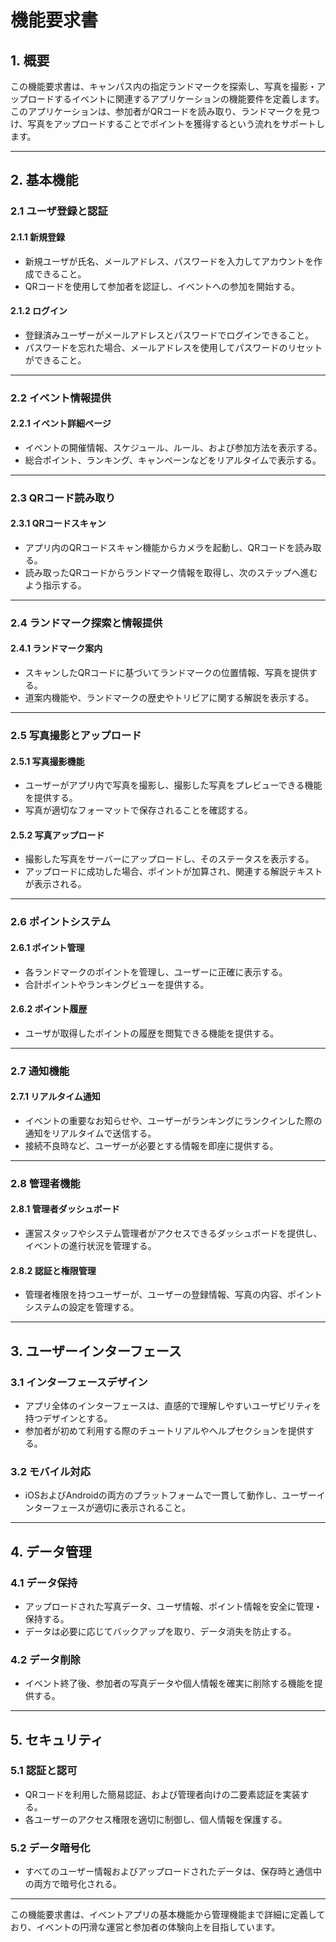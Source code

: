 # 機能要求書

## 1. 概要

この機能要求書は、キャンパス内の指定ランドマークを探索し、写真を撮影・アップロードするイベントに関連するアプリケーションの機能要件を定義します。このアプリケーションは、参加者がQRコードを読み取り、ランドマークを見つけ、写真をアップロードすることでポイントを獲得するという流れをサポートします。

---

## 2. 基本機能

### 2.1 ユーザ登録と認証

#### 2.1.1 新規登録
- 新規ユーザが氏名、メールアドレス、パスワードを入力してアカウントを作成できること。
- QRコードを使用して参加者を認証し、イベントへの参加を開始する。

#### 2.1.2 ログイン
- 登録済みユーザーがメールアドレスとパスワードでログインできること。
- パスワードを忘れた場合、メールアドレスを使用してパスワードのリセットができること。

---

### 2.2 イベント情報提供

#### 2.2.1 イベント詳細ページ
- イベントの開催情報、スケジュール、ルール、および参加方法を表示する。
- 総合ポイント、ランキング、キャンペーンなどをリアルタイムで表示する。

---

### 2.3 QRコード読み取り

#### 2.3.1 QRコードスキャン
- アプリ内のQRコードスキャン機能からカメラを起動し、QRコードを読み取る。
- 読み取ったQRコードからランドマーク情報を取得し、次のステップへ進むよう指示する。

---

### 2.4 ランドマーク探索と情報提供

#### 2.4.1 ランドマーク案内
- スキャンしたQRコードに基づいてランドマークの位置情報、写真を提供する。
- 道案内機能や、ランドマークの歴史やトリビアに関する解説を表示する。

---

### 2.5 写真撮影とアップロード

#### 2.5.1 写真撮影機能
- ユーザーがアプリ内で写真を撮影し、撮影した写真をプレビューできる機能を提供する。
- 写真が適切なフォーマットで保存されることを確認する。

#### 2.5.2 写真アップロード
- 撮影した写真をサーバーにアップロードし、そのステータスを表示する。
- アップロードに成功した場合、ポイントが加算され、関連する解説テキストが表示される。

---

### 2.6 ポイントシステム

#### 2.6.1 ポイント管理
- 各ランドマークのポイントを管理し、ユーザーに正確に表示する。
- 合計ポイントやランキングビューを提供する。

#### 2.6.2 ポイント履歴
- ユーザが取得したポイントの履歴を閲覧できる機能を提供する。

---

### 2.7 通知機能

#### 2.7.1 リアルタイム通知
- イベントの重要なお知らせや、ユーザーがランキングにランクインした際の通知をリアルタイムで送信する。
- 接続不良時など、ユーザーが必要とする情報を即座に提供する。

---

### 2.8 管理者機能

#### 2.8.1 管理者ダッシュボード
- 運営スタッフやシステム管理者がアクセスできるダッシュボードを提供し、イベントの進行状況を管理する。

#### 2.8.2 認証と権限管理
- 管理者権限を持つユーザーが、ユーザーの登録情報、写真の内容、ポイントシステムの設定を管理する。

---

## 3. ユーザーインターフェース

### 3.1 インターフェースデザイン
- アプリ全体のインターフェースは、直感的で理解しやすいユーザビリティを持つデザインとする。
- 参加者が初めて利用する際のチュートリアルやヘルプセクションを提供する。

### 3.2 モバイル対応
- iOSおよびAndroidの両方のプラットフォームで一貫して動作し、ユーザーインターフェースが適切に表示されること。

---

## 4. データ管理

### 4.1 データ保持
- アップロードされた写真データ、ユーザ情報、ポイント情報を安全に管理・保持する。
- データは必要に応じてバックアップを取り、データ消失を防止する。

### 4.2 データ削除
- イベント終了後、参加者の写真データや個人情報を確実に削除する機能を提供する。

---

## 5. セキュリティ

### 5.1 認証と認可
- QRコードを利用した簡易認証、および管理者向けの二要素認証を実装する。
- 各ユーザーのアクセス権限を適切に制御し、個人情報を保護する。

### 5.2 データ暗号化
- すべてのユーザー情報およびアップロードされたデータは、保存時と通信中の両方で暗号化される。

---

この機能要求書は、イベントアプリの基本機能から管理機能まで詳細に定義しており、イベントの円滑な運営と参加者の体験向上を目指しています。